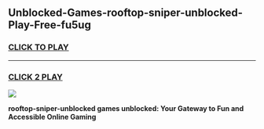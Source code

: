 
## Unblocked-Games-rooftop-sniper-unblocked-Play-Free-fu5ug
<h3>
<a href="https://premium76.site?title=rooftop-sniper-unblocked&ref=10A">CLICK TO PLAY</a></h3>
<hr>

<h3>
<a href="https://premium76.site?title=rooftop-sniper-unblocked&ref=10A">CLICK 2 PLAY</a>
  
</h3>

<a href="https://premium76.site?title=rooftop-sniper-unblocked&ref=10A"><img src="https://clearcache.store/games.png"></a>


**rooftop-sniper-unblocked games unblocked: Your Gateway to Fun and Accessible Online Gaming**
